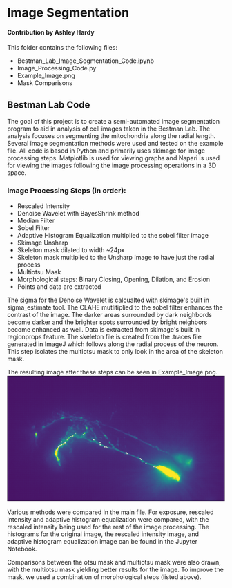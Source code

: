 # Image Segmentation
#### Contribution by Ashley Hardy

This folder contains the following files:

- Bestman_Lab_Image_Segmentation_Code.ipynb
- Image_Processing_Code.py 
- Example_Image.png
- Mask Comparisons

## Bestman Lab Code

The goal of this project is to create a semi-automated image segmentation program to aid in analysis of cell images taken in the Bestman Lab. The analysis focuses on segmenting the mitochondria along the radial length. Several image segmentation methods were used and tested on the example file. All code is based in Python and primarily uses skimage for image processing steps. Matplotlib is used for viewing graphs and Napari is used for viewing the images following the image processing operations in a 3D space.

### Image Processing Steps (in order):

- Rescaled Intensity
- Denoise Wavelet with BayesShrink method
- Median Filter
- Sobel Filter
- Adaptive Histogram Equalization multiplied to the sobel filter image
- Skimage Unsharp
- Skeleton mask dilated to width ~24px
- Skeleton mask multiplied to the Unsharp Image to have just the radial process
- Multiotsu Mask
- Morphological steps: Binary Closing, Opening, Dilation, and Erosion
- Points and data are extracted

The sigma for the Denoise Wavelet is calcualted with skimage's built in sigma_estimate tool. The CLAHE mutlitiplied to the sobel filter enhances the contrast of the image. The darker areas surrounded by dark neighbords become darker and the brighter spots surrounded by bright neighbors become enhanced as well. Data is extracted from skimage's built in regionprops feature. 
The skeleton file is created from the .traces file generated in ImageJ which follows along the radial process of the neuron. This step isolates the multiotsu mask to only look in the area of the skeleton mask. 

The resulting image after these steps can be seen in Example_Image.png.![Example_Image](https://github.com/jebestman/ImageAnalysis/blob/ef513b65dd1c0d910aa4f0294e99c994506ed51c/Image_Segmentation/Example_Image%20File.png)



Various methods were compared in the main file. For exposure, rescaled intensity and adaptive histogram equalization were compared, with the rescaled intensity being used for the rest of the image processing. The histograms for the original image, the rescaled intensity image, and adaptive histogram equalization image can be found in the Jupyter Notebook. 

Comparisons between the otsu mask and multiotsu mask were also drawn, with the multiotsu mask yielding better results for the image. To improve the mask, we used a combination of morphological steps (listed above).
